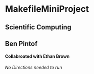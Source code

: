 # MakefileMiniProject
## Scientific Computing
## Ben Pintof
#### Collabroated with Ethan Brown
###### No Directions needed to run

